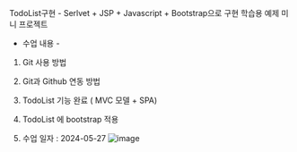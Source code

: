 TodoList구현 - Serlvet + JSP + Javascript + Bootstrap으로 구현
학습용 예제 미니 프로젝트 

- 수업 내용 - 
1. Git 사용 방법
2. Git과 Github 연동 방법
3. TodoList 기능 완료 ( MVC 모델 + SPA) 
4. TodoList 에 bootstrap 적용

5. 수업 일자 : 2024-05-27
![image](https://github.com/comstudynews/todo_jsp_js/assets/96456853/37f3a3b5-9141-40b5-a1ac-7c883cb5cf0f)
